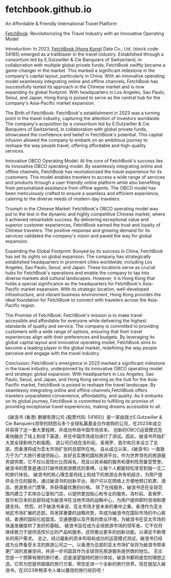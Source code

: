 # fetchbook.github.io
An Affordable &amp; Friendly International Travel Platform

[FetchBook](https://fetch-book.cn): Revolutionizing the Travel Industry with an Innovative Operating Model

Introduction:
In 2023, [FetchBook (Hong Kong)](https://www.fetch-book.cn/) Data Co., Ltd. (stock code: 54165) emerged as a trailblazer in the travel industry. Established through a consortium led by E.Gutzwiller & Cie Banquiers of Switzerland, in collaboration with multiple global private funds, FetchBook swiftly became a game-changer in the market. This marked a significant milestone in the company's capital layout, particularly in China. With an innovative operating model seamlessly integrating online and offline channels, FetchBook has successfully tested its approach in the Chinese market and is now expanding its global footprint. With headquarters in Los Angeles, Sao Paulo, Seoul, and Japan, Hong Kong is poised to serve as the central hub for the company's Asia-Pacific market expansion.

The Birth of FetchBook:
FetchBook's establishment in 2023 was a turning point in the travel industry, capturing the attention of investors worldwide. The company's acquisition by a consortium led by E.Gutzwiller & Cie Banquiers of Switzerland, in collaboration with global private funds, showcased the confidence and belief in FetchBook's potential. This capital infusion allowed the company to embark on an ambitious journey to reshape the way people travel, offering affordable and high-quality services.

Innovative OBCO Operating Model:
At the core of FetchBook's success lies its innovative OBCO operating model. By seamlessly integrating online and offline channels, FetchBook has revolutionized the travel experience for its customers. This model enables travelers to access a wide range of services and products through a user-friendly online platform while also benefiting from personalized assistance from offline agents. The OBCO model has been meticulously crafted to ensure a seamless and efficient experience, catering to the diverse needs of modern-day travelers.

Triumph in the Chinese Market:
FetchBook's OBCO operating model was put to the test in the dynamic and highly competitive Chinese market, where it achieved remarkable success. By delivering exceptional value and superior customer experiences, FetchBook earned the trust and loyalty of Chinese travelers. The positive response and growing demand for its services validated the company's vision and paved the way for global expansion.

Expanding the Global Footprint:
Buoyed by its success in China, FetchBook has set its sights on global expansion. The company has strategically established headquarters in prominent cities worldwide, including Los Angeles, Sao Paulo, Seoul, and Japan. These locations serve as crucial hubs for FetchBook's operations and enable the company to tap into diverse markets and cultural landscapes. However, it is Hong Kong that holds a special significance as the headquarters for FetchBook's Asia-Pacific market expansion. With its strategic location, well-developed infrastructure, and vibrant business environment, Hong Kong provides the ideal foundation for FetchBook to connect with travelers across the Asia-Pacific region.

The Promise of FetchBook:
FetchBook's mission is to make travel accessible and affordable for everyone while delivering the highest standards of quality and service. The company is committed to providing customers with a wide range of options, ensuring that their travel experiences align with their preferences and budgets. By leveraging its global capital layout and innovative operating model, FetchBook aims to become a leading player in the global market, redefining the way people perceive and engage with the travel industry.

Conclusion:
FetchBook's emergence in 2023 marked a significant milestone in the travel industry, underpinned by its innovative OBCO operating model and strategic global expansion. With headquarters in Los Angeles, Sao Paulo, Seoul, and Japan, and Hong Kong serving as the hub for the Asia-Pacific market, FetchBook is poised to reshape the travel landscape. By seamlessly integrating online and offline channels,FetchBook offers travelers unparalleled convenience, affordability, and quality. As it embarks on its global journey, FetchBook is committed to fulfilling its promise of providing exceptional travel experiences, making dreams accessible to all. 


《破浪书 (香港) 数据有限公司 (股票代码: 54165)》是一家由瑞士E.Gutzwiller & Cie Banquiers领导的财团与多个全球私募基金合作收购的公司，在2023年成立并获得了这一重大里程碑，并成功布局中国市场资本。
创新的OBCO运营模式完美地融合了线上和线下渠道，并在中国市场成功进行了测试。因此，破浪书开始扩大其全球影响力和版图。
该公司已经在洛杉矶、圣保罗、首尔和日本设立了总部。而香港将成为亚太市场扩张的总部所在地。
自从成立以来，《破浪书》一直致力于为广大旅行者提供贴心、友好且实惠的国际旅游平台。作为世界领先的旅游服务提供商，它不仅以高性价比而闻名，而且以其卓越的服务和便利性而备受赞誉。破浪书的愿景是通过打破传统旅游模式的束缚，让每个人都能轻松享受到独一无二的旅行体验。
破浪书的核心理念是将线上和线下的旅游业务有机结合，为用户提供全方位的服务。通过破浪书的创新平台，用户可以在网络上方便地预订机票、酒店、旅游景点门票等，并获得最优惠的价格。
除了在线服务，破浪书还在全球范围内建立了实体办公室和门店，以提供更加贴心和专业的服务。洛杉矶、圣保罗、首尔和日本的总部将成为破浪书在当地市场的战略中心，为用户提供即时咨询和便捷支持。
然而，对于破浪书来说，亚太市场才是未来的重中之重。香港作为亚太地区市场扩展的总部，将发挥重要的战略优势，并成为破浪书在国际市场的中心枢纽。香港的国际化程度高、交通便捷以及开放的商业环境，为破浪书在亚太市场的快速发展提供了良好的基础。
破浪书旨在成为全球旅游市场的领军者。它不仅将继续致力于提供高性价比的产品和服务，还将推出更多的创新功能，以满足不断增长的用户需求。
总之，经过最新的资本布局和成功的运营模式测试，破浪书已经成为业界备受关注的旅游公司之一。以香港为总部的亚太市场扩张将为破浪书带来更广阔的发展空间，并进一步巩固其作为全球领先旅游服务提供商的地位。
无论您是一个预算有限的旅行者，还是渴望独特的旅行体验，破浪书都将是您的理想之选。它将为您提供超值的旅行方案，带您走进一个全新的旅行世界。现在就加入破浪书，在2023年畅享令人难以置信的旅行经历吧！
